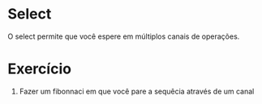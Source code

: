 # Select

O select permite que você espere em múltiplos canais de operações.

# Exercício

1) Fazer um fibonnaci em que você pare a sequêcia através de um canal
